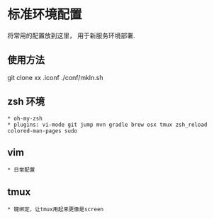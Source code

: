 # 标准环境配置

将常用的配置放到这里， 用于新服务环境部署.


## 使用方法
git clone xx .iconf
./conf/mkln.sh

## zsh 环境

    * oh-my-zsh
    * plugins: vi-mode git jump mvn gradle brew osx tmux zsh_reload colored-man-pages sudo

## vim

    * 日常配置
    
## tmux 
    * 键绑定，让tmux用起来更像是screen 






